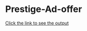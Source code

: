 # Prestige-Ad-offer
[Click the link to see the output](https://surajtimeline.blogspot.com/2020/09/prestige.html)
